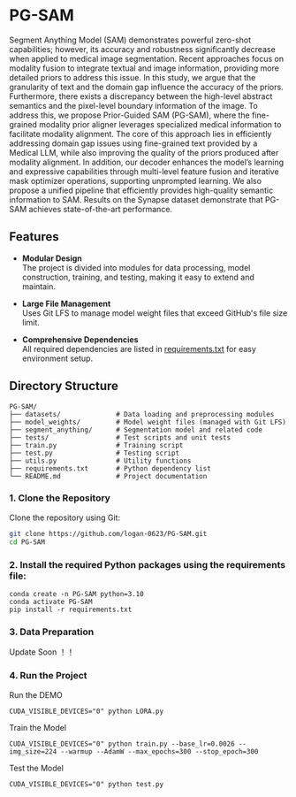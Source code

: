 # PG-SAM

Segment Anything Model (SAM) demonstrates powerful zero-shot capabilities; however, its accuracy and robustness significantly decrease when applied to medical image segmentation. Recent approaches focus on modality fusion to integrate textual and image information, providing more detailed priors to address this issue. In this study, we argue that the granularity of text and the domain gap influence the accuracy of the priors. Furthermore, there exists a discrepancy between the high-level abstract semantics and the pixel-level boundary information of the image. To address this, we propose Prior-Guided SAM (PG-SAM), where the fine-grained modality prior aligner leverages specialized medical information to facilitate modality alignment. The core of this approach lies in efficiently addressing domain gap issues using fine-grained text provided by a Medical LLM, while also improving the quality of the priors produced after modality alignment. In addition, our decoder enhances the model’s learning and expressive capabilities through multi-level feature fusion and iterative mask optimizer operations, supporting unprompted learning. We also propose a unified pipeline that efficiently provides high-quality semantic information to SAM. Results on the Synapse dataset demonstrate that PG-SAM achieves state-of-the-art performance.

## Features

- **Modular Design**  
  The project is divided into modules for data processing, model construction, training, and testing, making it easy to extend and maintain.

- **Large File Management**  
  Uses Git LFS to manage model weight files that exceed GitHub's file size limit.

- **Comprehensive Dependencies**  
  All required dependencies are listed in [requirements.txt](requirements.txt) for easy environment setup.

## Directory Structure

```text
PG-SAM/
├── datasets/              # Data loading and preprocessing modules
├── model_weights/         # Model weight files (managed with Git LFS)
├── segment_anything/      # Segmentation model and related code
├── tests/                 # Test scripts and unit tests
├── train.py               # Training script
├── test.py                # Testing script
├── utils.py               # Utility functions
├── requirements.txt       # Python dependency list
└── README.md              # Project documentation 
```
### 1. Clone the Repository

Clone the repository using Git:

```bash
git clone https://github.com/logan-0623/PG-SAM.git
cd PG-SAM
```


### 2. Install the required Python packages using the requirements file:
```
conda create -n PG-SAM python=3.10
conda activate PG-SAM
pip install -r requirements.txt
```

### 3. Data Preparation

Update Soon ！！

### 4. Run the Project
Run the DEMO
```
CUDA_VISIBLE_DEVICES="0" python LORA.py
```

Train the Model
```
CUDA_VISIBLE_DEVICES="0" python train.py --base_lr=0.0026 --img_size=224 --warmup --AdamW --max_epochs=300 --stop_epoch=300 
```
Test the Model
```
CUDA_VISIBLE_DEVICES="0" python test.py
```






